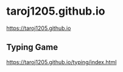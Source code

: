 # taroj1205.github.io
https://taroj1205.github.io

## Typing Game
https://taroj1205.github.io/typing/index.html
